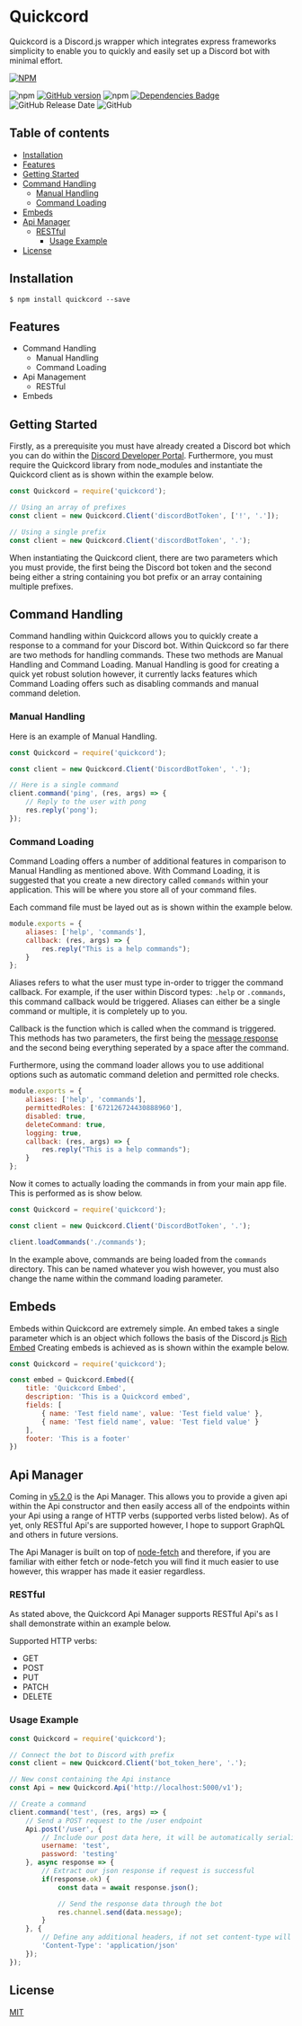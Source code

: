 # Quickcord
Quickcord is a Discord.js wrapper which integrates express frameworks simplicity to enable you to quickly and easily set up a Discord bot with minimal effort.

[![NPM](https://nodei.co/npm/quickcord.png)](https://nodei.co/npm/quickcord/)

![npm](https://img.shields.io/npm/v/quickcord)
[![GitHub version](https://badge.fury.io/gh/lntel%2FQuickcord.svg)](https://badge.fury.io/gh/lntel%2FQuickcord)
![npm](https://img.shields.io/npm/dt/quickcord)
[![Dependencies Badge](https://david-dm.org/lntel/Quickcord.svg)](https://github.com/lntel/Quickcord/blob/master/package.json)
![GitHub Release Date](https://img.shields.io/github/release-date/lntel/quickcord)
![GitHub](https://img.shields.io/github/license/lntel/quickcord)

## Table of contents
- [Installation](#installation)
- [Features](#features)
- [Getting Started](#getting-started)
- [Command Handling](#command-handling)
    - [Manual Handling](#manual-handling)
    - [Command Loading](#command-loading)
- [Embeds](#embeds)
- [Api Manager](#api-manager)
    - [RESTful](#restful)
        - [Usage Example](#usage-example)
- [License](#license)

## Installation
`$ npm install quickcord --save`

## Features
* Command Handling
    * Manual Handling
    * Command Loading
* Api Management
    * RESTful
* Embeds

## Getting Started
Firstly, as a prerequisite you must have already created a Discord bot which you can do within the [Discord Developer Portal](https://discordapp.com/developers/applications/). Furthermore, you must require the Quickcord library from node_modules and instantiate the Quickcord client as is shown within the example below.

```js
const Quickcord = require('quickcord');

// Using an array of prefixes
const client = new Quickcord.Client('discordBotToken', ['!', '.']);

// Using a single prefix
const client = new Quickcord.Client('discordBotToken', '.');
```

When instantiating the Quickcord client, there are two parameters which you must provide, the first being the Discord bot token and the second being either a string containing you bot prefix or an array containing multiple prefixes.

## Command Handling
Command handling within Quickcord allows you to quickly create a response to a command for your Discord bot. Within Quickcord so far there are two methods for handling commands. These two methods are Manual Handling and Command Loading. Manual Handling is good for creating a quick yet robust solution however, it currently lacks features which Command Loading offers such as disabling commands and manual command deletion.

### Manual Handling
Here is an example of Manual Handling.
```js
const Quickcord = require('quickcord');

const client = new Quickcord.Client('DiscordBotToken', '.');

// Here is a single command
client.command('ping', (res, args) => {
    // Reply to the user with pong
    res.reply('pong');
});
```

### Command Loading
Command Loading offers a number of additional features in comparison to Manual Handling as mentioned above. With Command Loading, it is suggested that you create a new directory called `commands` within your application. This will be where you store all of your command files.

Each command file must be layed out as is shown within the example below.
```js
module.exports = {
    aliases: ['help', 'commands'],
    callback: (res, args) => {
        res.reply("This is a help commands");
    }
};
```

Aliases refers to what the user must type in-order to trigger the command callback. For example, if the user within Discord types: `.help` or `.commands`, this command callback would be triggered. Aliases can either be a single command or multiple, it is completely up to you.

Callback is the function which is called when the command is triggered. This methods has two parameters, the first being the [message response](https://discord.js.org/#/docs/main/stable/class/Message) and the second being everything seperated by a space after the command.

Furthermore, using the command loader allows you to use additional options such as automatic command deletion and permitted role checks.

```js
module.exports = {
    aliases: ['help', 'commands'],
    permittedRoles: ['672126724430888960'],
    disabled: true,
    deleteCommand: true,
    logging: true,
    callback: (res, args) => {
        res.reply("This is a help commands");
    }
};
```

Now it comes to actually loading the commands in from your main app file. This is performed as is show below.

```js
const Quickcord = require('quickcord');

const client = new Quickcord.Client('DiscordBotToken', '.');

client.loadCommands('./commands');
```

In the example above, commands are being loaded from the `commands` directory. This can be named whatever you wish however, you must also change the name within the command loading parameter.

## Embeds
Embeds within Quickcord are extremely simple. An embed takes a single parameter which is an object which follows the basis of the Discord.js [Rich Embed](https://discord.js.org/#/docs/main/stable/class/RichEmbed) Creating embeds is achieved as is shown within the example below.

```js
const Quickcord = require('quickcord');

const embed = Quickcord.Embed({
    title: 'Quickcord Embed',
    description: 'This is a Quickcord embed',
    fields: [
        { name: 'Test field name', value: 'Test field value' },
        { name: 'Test field name', value: 'Test field value' }
    ],
    footer: 'This is a footer'
})
```

## Api Manager
Coming in [v5.2.0](https://www.npmjs.com/package/quickcord/v/5.2.0) is the Api Manager. This allows you to provide a given api within the Api constructor and then easily access all of the endpoints within your Api using a range of HTTP verbs (supported verbs listed below). As of yet, only RESTful Api's are supported however, I hope to support GraphQL and others in future versions.

The Api Manager is built on top of [node-fetch](https://www.npmjs.com/package/node-fetch) and therefore, if you are familiar with either fetch or node-fetch you will find it much easier to use however, this wrapper has made it easier regardless.

### RESTful
As stated above, the Quickcord Api Manager supports RESTful Api's as I shall demonstrate within an example below.

Supported HTTP verbs:
* GET
* POST
* PUT
* PATCH
* DELETE

### Usage Example
```js
const Quickcord = require('quickcord');

// Connect the bot to Discord with prefix
const client = new Quickcord.Client('bot_token_here', '.');

// New const containing the Api instance
const Api = new Quickcord.Api('http://localhost:5000/v1');

// Create a command
client.command('test', (res, args) => {
    // Send a POST request to the /user endpoint
    Api.post('/user', {
        // Include our post data here, it will be automatically serialized
        username: 'test',
        password: 'testing'
    }, async response => {
        // Extract our json response if request is successful
        if(response.ok) {
            const data = await response.json();

            // Send the response data through the bot
            res.channel.send(data.message);
        }
    }, {
        // Define any additional headers, if not set content-type will be set to application/json automatically
        'Content-Type': 'application/json'
    });
});
```

## License
[MIT](https://github.com/lntel/Quickcord/blob/master/LICENSE)
